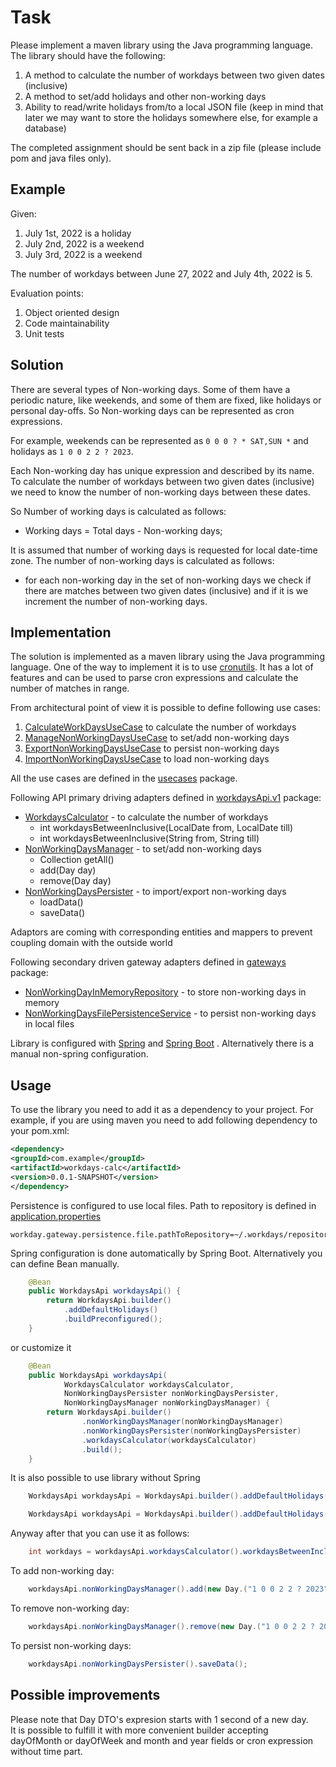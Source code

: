 # Task

Please implement a maven library using the Java programming language. The library should have the following:
1. A method to calculate the number of workdays between two given dates (inclusive)
2. A method to set/add holidays and other non-working days
3. Ability to read/write holidays from/to a local JSON file (keep in mind that later we may want to
   store the holidays somewhere else, for example a database)
   
The completed assignment should be sent back in a zip file (please include pom and java files only).

## Example
Given:
1. July 1st, 2022 is a holiday
2. July 2nd, 2022 is a weekend
3. July 3rd, 2022 is a weekend

The number of workdays between June 27, 2022 and July 4th, 2022 is 5.

Evaluation points:
1. Object oriented design
2. Code maintainability
3. Unit tests


## Solution
There are several types of Non-working days. 
Some of them have a periodic nature, like weekends, and some of them are fixed, like holidays or personal day-offs.
So Non-working days can be represented as cron expressions.

For example, weekends can be represented as `0 0 0 ? * SAT,SUN *` and holidays as `1 0 0 2 2 ? 2023`.

Each Non-working day has unique expression and described by its name.
To calculate the number of workdays between two given dates (inclusive) we need to know the number of non-working days between these dates.

So Number of working days is calculated as follows:
* Working days = Total days - Non-working days;

It is assumed that number of working days is requested for local date-time zone.
The number of non-working days is calculated as follows:
* for each non-working day in the set of non-working days we check if there are matches between two given dates (inclusive) and if it is we increment the number of non-working days.

## Implementation
The solution is implemented as a maven library using the Java programming language.
One of the way to implement it is to use [cronutils](http://cron-parser.com/ ).
It has a lot of features and can be used to parse cron expressions and calculate the number of matches in range.


From architectural point of view it is possible to define following use cases:
1. [CalculateWorkDaysUseCase](src%2Fmain%2Fjava%2Fcom%2Fexample%2Fworkdays%2Fdomain%2Fusecases%2Fcalculate%2FCalculateWorkDaysUseCase.java) to calculate the number of workdays 
2. [ManageNonWorkingDaysUseCase](src%2Fmain%2Fjava%2Fcom%2Fexample%2Fworkdays%2Fdomain%2Fusecases%2Fmanage%2FManageNonWorkingDaysUseCase.java) to set/add non-working days
3. [ExportNonWorkingDaysUseCase](src%2Fmain%2Fjava%2Fcom%2Fexample%2Fworkdays%2Fdomain%2Fusecases%2Fpersistence%2FExportNonWorkingDaysUseCase.java) to persist non-working days
4. [ImportNonWorkingDaysUseCase](src%2Fmain%2Fjava%2Fcom%2Fexample%2Fworkdays%2Fdomain%2Fusecases%2Fpersistence%2FImportNonWorkingDaysUseCase.java) to load non-working days

All the use cases are defined in the [usecases](src%2Fmain%2Fjava%2Fcom%2Fexample%2Fworkdays%2Fdomain%2Fusecases) package.

Following API primary driving adapters defined in [workdaysApi.v1](src%2Fmain%2Fjava%2Fcom%2Fexample%2Fworkdays%2Fadapters%2Fapi%2Fv1) package:
* [WorkdaysCalculator](src%2Fmain%2Fjava%2Fcom%2Fexample%2Fworkdays%2Fadapters%2Fapi%2Fv1%2FWorkdaysCalculator.java) - to calculate the number of workdays
  * int workdaysBetweenInclusive(LocalDate from, LocalDate till)
  * int workdaysBetweenInclusive(String from, String till)
* [NonWorkingDaysManager](src%2Fmain%2Fjava%2Fcom%2Fexample%2Fworkdays%2Fadapters%2Fapi%2Fv1%2FNonWorkingDaysManager.java) - to set/add non-working days
  * Collection<Day> getAll()
  * add(Day day)
  * remove(Day day)
* [NonWorkingDaysPersister](src%2Fmain%2Fjava%2Fcom%2Fexample%2Fworkdays%2Fadapters%2Fapi%2Fv1%2FNonWorkingDaysPersister.java) - to import/export non-working days
  * loadData()
  * saveData()

Adaptors are coming with corresponding entities and mappers to prevent coupling domain with the outside world

Following secondary driven gateway adapters defined in [gateways](src%2Fmain%2Fjava%2Fcom%2Fexample%2Fworkdays%2Fadapters%2Fgateways) package:
* [NonWorkingDayInMemoryRepository](src%2Fmain%2Fjava%2Fcom%2Fexample%2Fworkdays%2Fadapters%2Fgateways%2FNonWorkingDayInMemoryRepository.java) - to store non-working days in memory
* [NonWorkingDaysFilePersistenceService](src%2Fmain%2Fjava%2Fcom%2Fexample%2Fworkdays%2Fadapters%2Fgateways%2FNonWorkingDaysFilePersistenceService.java) - to persist non-working days in local files

Library is configured with [Spring](https://spring.io/) and [Spring Boot](https://spring.io/projects/spring-boot) .
Alternatively there is a manual non-spring configuration. 

## Usage
To use the library you need to add it as a dependency to your project.
For example, if you are using maven you need to add following dependency to your pom.xml:
```xml
<dependency>
<groupId>com.example</groupId>
<artifactId>workdays-calc</artifactId>
<version>0.0.1-SNAPSHOT</version>
</dependency>
```

Persistence is configured to use local files.
Path to repository is defined in [application.properties](src%2Fmain%2Fresources%2Fapplication.properties)
```properties
workday.gateway.persistence.file.pathToRepository=~/.workdays/repository.json
```

Spring configuration is done automatically by Spring Boot.
Alternatively you can define Bean manually.
```java
    @Bean
    public WorkdaysApi workdaysApi() {
        return WorkdaysApi.builder()
            .addDefaultHolidays()
            .buildPreconfigured();
    }
```
or customize it
```java
    @Bean
    public WorkdaysApi workdaysApi(
            WorkdaysCalculator workdaysCalculator,
            NonWorkingDaysPersister nonWorkingDaysPersister,
            NonWorkingDaysManager nonWorkingDaysManager) {
        return WorkdaysApi.builder()
                .nonWorkingDaysManager(nonWorkingDaysManager)
                .nonWorkingDaysPersister(nonWorkingDaysPersister)
                .workdaysCalculator(workdaysCalculator)
                .build();
    }
```
It is also possible to use library without Spring
```java
    WorkdaysApi workdaysApi = WorkdaysApi.builder().addDefaultHolidays() .buildPreconfigured();
```
```java
    WorkdaysApi workdaysApi = WorkdaysApi.builder().addDefaultHolidays().preconfiguredPathToRepositoryFile("~/.workdays/repository.json").buildPreconfigured();
```
Anyway after that you can use it as follows:
```java
    int workdays = workdaysApi.workdaysCalculator().workdaysBetweenInclusive("2022-06-27", "2022-07-04");
```
To add non-working day:
```java
    workdaysApi.nonWorkingDaysManager().add(new Day.("1 0 0 2 2 ? 2023", "New Year"));
```
To remove non-working day:
```java
    workdaysApi.nonWorkingDaysManager().remove(new Day.("1 0 0 2 2 ? 2023", "New Year"));
```
To persist non-working days:
```java
    workdaysApi.nonWorkingDaysPersister().saveData();
```

## Possible improvements

Please note that Day DTO's expresion starts with 1 second of a new day.  
It is possible to fulfill it with more convenient builder accepting  
dayOfMonth or dayOfWeek and month and year fields or cron expression without time part.
